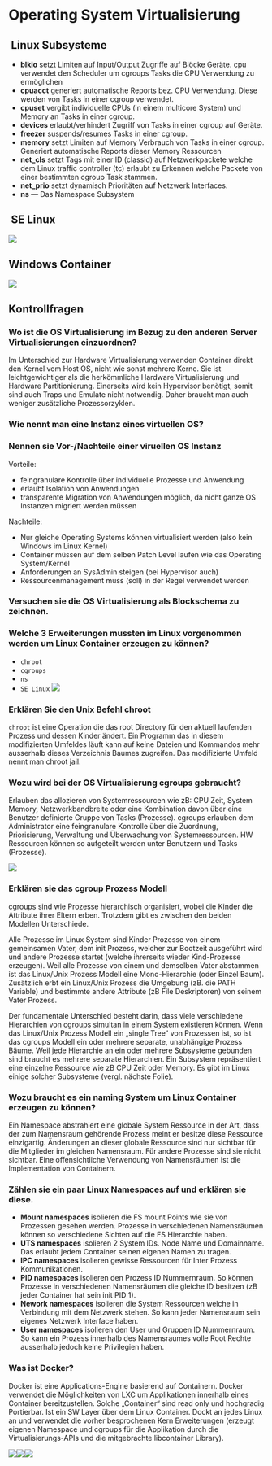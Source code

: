 # Operating System Virtualisierung

##  Linux Subsysteme
- **blkio** setzt Limiten auf Input/Output Zugriffe auf Blöcke Geräte. cpu verwendet den Scheduler um cgroups Tasks die CPU Verwendung zu ermöglichen
- **cpuacct** generiert automatische Reports bez. CPU Verwendung. Diese werden von Tasks in einer cgroup verwendet.
- **cpuset** vergibt individuelle CPUs (in einem multicore System) und Memory an Tasks in einer cgroup.
- **devices** erlaubt/verhindert Zugriff von Tasks in einer cgroup auf Geräte.
- **freezer** suspends/resumes Tasks in einer cgroup.
- **memory** setzt Limiten auf Memory Verbrauch von Tasks in einer cgroup. Generiert automatische Reports dieser Memory Ressourcen
- **net\_cls** setzt Tags mit einer ID (classid) auf Netzwerkpackete welche dem Linux traffic controller (tc) erlaubt zu Erkennen welche Packete von einer bestimmten cgroup Task stammen.
- **net\_prio** setzt dynamisch Prioritäten auf Netzwerk Interfaces.
- **ns** — Das Namespace Subsystem

##  SE Linux
![](DraggedImage.png)

## Windows Container
![](DraggedImage-1.png)

## Kontrollfragen

### Wo ist die OS Virtualisierung im Bezug zu den anderen Server Virtualisierungen einzuordnen?

Im Unterschied zur Hardware Virtualisierung verwenden Container direkt den Kernel vom Host OS, nicht wie sonst mehrere Kerne. Sie ist leichtgewichtiger als die herkömmliche Hardware Virtualisierung und Hardware Partitionierung. Einerseits wird kein Hypervisor benötigt, somit sind auch Traps und Emulate nicht notwendig. Daher braucht man auch weniger zusätzliche Prozessorzyklen. 

### Wie nennt man eine Instanz eines virtuellen OS?

### Nennen sie Vor-/Nachteile einer viruellen OS Instanz

Vorteile:
- feingranulare Kontrolle über individuelle Prozesse und Anwendung
- erlaubt Isolation von Anwendungen
- transparente Migration von Anwendungen möglich, da nicht ganze OS Instanzen migriert werden müssen

Nachteile:
- Nur gleiche Operating Systems können virtualisiert werden (also kein Windows im Linux Kernel)
- Container müssen auf dem selben Patch Level laufen wie das Operating System/Kernel 
- Anforderungen an SysAdmin steigen (bei Hypervisor auch)
- Ressourcenmanagement muss (soll) in der Regel verwendet werden


### Versuchen sie die OS Virtualisierung als Blockschema zu zeichnen.

### Welche 3 Erweiterungen mussten im Linux vorgenommen werden um Linux Container erzeugen zu können?

- `chroot`
- `cgroups`
- `ns`
- `SE Linux`
![](DraggedImage-2.png)

### Erklären Sie den Unix Befehl chroot

`chroot` ist eine Operation die das root Directory für den aktuell laufenden Prozess und dessen Kinder ändert. Ein Programm das in diesem modifizierten Umfeldes läuft kann auf keine Dateien und Kommandos mehr ausserhalb dieses Verzeichnis Baumes zugreifen. Das modifizierte Umfeld nennt man chroot jail.

### Wozu wird bei der OS Virtualisierung cgroups gebraucht?

Erlauben das allozieren von Systemressourcen wie zB: CPU Zeit, System Memory, Netzwerkbandbreite oder eine Kombination davon über eine Benutzer definierte Gruppe von Tasks (Prozesse). cgroups erlauben dem Administrator eine feingranulare Kontrolle über die Zuordnung, Priorisierung, Verwaltung und Überwachung von Systemressourcen. HW Ressourcen können so aufgeteilt werden unter Benutzern und Tasks (Prozesse). 

![](DraggedImage-3.png)

### Erklären sie das cgroup Prozess Modell

cgroups sind wie Prozesse hierarchisch organisiert, wobei die Kinder die Attribute ihrer Eltern erben. Trotzdem gibt es zwischen den beiden Modellen Unterschiede.

Alle Prozesse im Linux System sind Kinder Prozesse von einem gemeinsamen Vater, dem init Prozess, welcher zur Bootzeit ausgeführt wird und andere Prozesse startet (welche ihrerseits wieder Kind-Prozesse erzeugen). Weil alle Prozesse von einem und demselben Vater abstammen ist das Linux/Unix Prozess Modell eine Mono-Hierarchie (oder Einzel Baum). Zusätzlich erbt ein Linux/Unix Prozess die Umgebung (zB. die PATH Variable) und bestimmte andere Attribute (zB File Deskriptoren) von seinem Vater Prozess.

Der fundamentale Unterschied besteht darin, dass viele verschiedene Hierarchien von cgroups simultan in einem System existieren können. Wenn das Linux/Unix Prozess Modell ein „single Tree“ von Prozessen ist, so ist das cgroups Modell ein oder mehrere separate, unabhängige Prozess Bäume. Weil jede Hierarchie an ein oder mehrere Subsysteme gebunden sind braucht es mehrere separate Hierarchien. Ein Subsystem repräsentiert eine einzelne Ressource wie zB CPU Zeit oder Memory. Es gibt im Linux einige solcher Subsysteme (vergl. nächste Folie).

### Wozu braucht es ein naming System um Linux Container erzeugen zu können?

Ein Namespace abstrahiert eine globale System Ressource in der Art, dass der zum Namensraum gehörende Prozess meint er besitze diese Ressource einzigartig. Änderungen an dieser globale Ressource sind nur sichtbar für die Mitglieder im gleichen Namensraum. Für andere Prozesse sind sie nicht sichtbar. Eine offensichtliche Verwendung von Namensräumen ist die Implementation von Containern.

### Zählen sie ein paar Linux Namespaces auf und erklären sie diese.

- **Mount namespaces** isolieren die FS mount Points wie sie von Prozessen gesehen werden. Prozesse in verschiedenen Namensräumen können so verschiedene Sichten auf die FS Hierarchie haben.
- **UTS namespaces** isolieren 2 System IDs. Node Name und Domainname. Das erlaubt jedem Container seinen eigenen Namen zu tragen.
- **IPC namespaces** isolieren gewisse Ressourcen für Inter Prozess Kommunikationen.
- **PID namespaces** isolieren den Prozess ID Nummernraum. So können Prozesse in verschiedenen Namensräumen die gleiche ID besitzen (zB jeder Container hat sein init PID 1).
- **Nework namespaces** isolieren die System Ressourcen welche in Verbindung mit dem Netzwerk stehen. So kann jeder Namensraum sein eigenes Netzwerk Interface haben.
- **User namespaces** isolieren den User und Gruppen ID Nummernraum. So kann ein Prozess innerhalb des Namensraumes volle Root Rechte ausserhalb jedoch keine Privilegien haben.

### Was ist Docker?

Docker ist eine Applications-Engine basierend auf Containern. Docker verwendet die Möglichkeiten von LXC um Applikationen innerhalb eines Container bereitzustellen. Solche „Container“ sind read only und hochgradig Portierbar. Ist ein SW Layer über dem Linux Container. Dockt an jedes Linux an und verwendet die vorher besprochenen Kern Erweiterungen (erzeugt eigenen Namespace und cgroups für die Applikation durch die Virtualisierungs-APIs und die mitgebrachte libcontainer Library).

![](DraggedImage-4.png)![](DraggedImage-5.png)![](DraggedImage-6.png)

